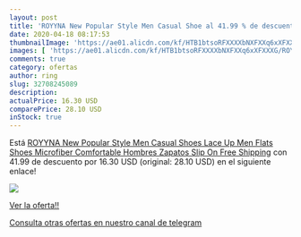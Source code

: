 ```yaml
---
layout: post
title: 'ROYYNA New Popular Style Men Casual Shoe al 41.99 % de descuento'
date: 2020-04-18 08:17:53
thumbnailImage: 'https://ae01.alicdn.com/kf/HTB1btsoRFXXXXbNXFXXq6xXFXXXG/ROYYNA-New-Popular-Style-Men-Casual-Shoes-Lace-Up-Men-Flats-Shoes-Microfiber-Comfortable-Hombres-Zapatos.jpg_350x350._SL200_.jpg'
images: [ 'https://ae01.alicdn.com/kf/HTB1btsoRFXXXXbNXFXXq6xXFXXXG/ROYYNA-New-Popular-Style-Men-Casual-Shoes-Lace-Up-Men-Flats-Shoes-Microfiber-Comfortable-Hombres-Zapatos.jpg_350x350._SL200_.jpg' ]
comments: true
category: ofertas
author: ring
slug: 32708245089
description:
actualPrice: 16.30 USD
comparePrice: 28.10 USD
inStock: true
---
```


Está [ROYYNA New Popular Style Men Casual Shoes Lace Up Men Flats Shoes Microfiber Comfortable Hombres Zapatos Slip On Free Shipping](https://www.amazon.com/dp/32708245089/?tag=redken08-20) con 41.99 de descuento por 16.30 USD (original: 28.10 USD) en el siguiente enlace!

[![](https://ae01.alicdn.com/kf/HTB1btsoRFXXXXbNXFXXq6xXFXXXG/ROYYNA-New-Popular-Style-Men-Casual-Shoes-Lace-Up-Men-Flats-Shoes-Microfiber-Comfortable-Hombres-Zapatos.jpg_350x350._SL200_.jpg)](https://www.amazon.com/dp/32708245089/?tag=redken08-20)

[Ver la oferta!!](https://www.amazon.com/dp/32708245089/?tag=redken08-20)

[Consulta otras ofertas en nuestro canal de telegram](https://t.me/s/ofertas25)

